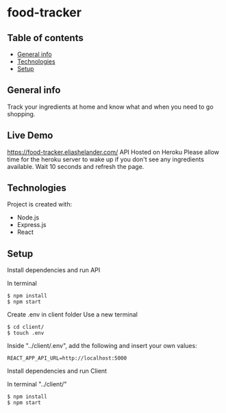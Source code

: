 # food-tracker

## Table of contents
* [General info](#general-info)
* [Technologies](#technologies)
* [Setup](#setup)

## General info
Track your ingredients at home and know what and when you need to go shopping.

## Live Demo
https://food-tracker.eliashelander.com/
API Hosted on Heroku
Please allow time for the heroku server to wake up if you don't see any ingredients available. Wait 10 seconds and refresh the page.
	
## Technologies
Project is created with:
* Node.js
* Express.js
* React
	
## Setup

Install dependencies and run API

In terminal
```
$ npm install
$ npm start
```

Create .env in client folder
Use a new terminal
```
$ cd client/
$ touch .env
```
Inside "../client/.env", add the following and insert your own values:
```
REACT_APP_API_URL=http://localhost:5000
```

Install dependencies and run Client

In terminal "../client/"
```
$ npm install
$ npm start
```
